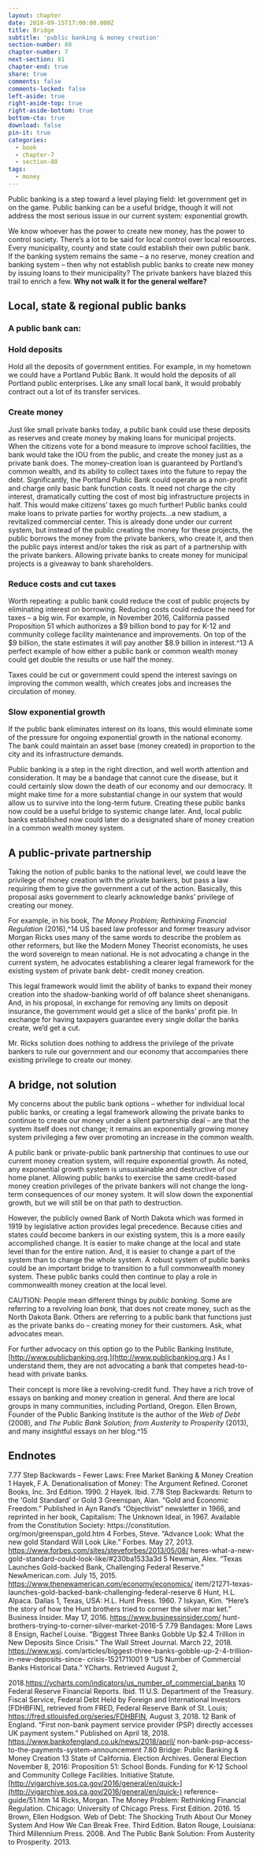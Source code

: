 ```yaml
---
layout: chapter
date: 2018-09-15T17:00:00.000Z
title: Bridge
subtitle: 'public banking & money creation'
section-number: 80
chapter-number: 7
next-section: 81
chapter-end: true
share: true
comments: false
comments-locked: false
left-aside: true
right-aside-top: true
right-aside-bottom: true
bottom-cta: true
download: false
pin-it: true
categories:
  - book
  - chapter-7
  - section-80
tags:
  - money
---
```

Public banking is a step toward a level playing field: let government
get in on the game. Public banking can be a useful bridge, though
it will not address the most serious issue in our current system:
exponential growth.

We know whoever has the power to create new money, has the
power to control society. There’s a lot to be said for local control over
local resources. Every municipality, county and state could establish
their own public bank. If the banking system remains the same – a
no reserve, money creation and banking system – then why not
establish public banks to create new money by issuing loans to their
municipality? The private bankers have blazed this trail to enrich a
few. **Why not walk it for the general welfare?**

## Local, state & regional public banks

### A public bank can:

### Hold deposits
Hold all the deposits of government entities. For example, in my
hometown we could have a Portland Public Bank. It would hold the
deposits of all Portland public enterprises. Like any small local bank,
it would probably contract out a lot of its transfer services.

### Create money

Just like small private banks today, a public bank could use these
deposits as reserves and create money by making loans for municipal
projects. When the citizens vote for a bond measure to improve
school facilities, the bank would take the IOU from the public, and
create the money just as a private bank does. The money-creation
loan is guaranteed by Portland’s common wealth, and its ability to
collect taxes into the future to repay the debt. Significantly, the Portland Public Bank could operate as a non-profit
and charge only basic bank function costs. It need not charge the
city interest, dramatically cutting the cost of most big infrastructure
projects in half. This would make citizens’ taxes go much further!
Public banks could make loans to private parties for worthy
projects...a new stadium, a revitalized commercial center. This is
already done under our current system, but instead of the public
creating the money for these projects, the public borrows the money
from the private bankers, who create it, and then the public pays
interest and/or takes the risk as part of a partnership with the private
bankers. Allowing private banks to create money for municipal
projects is a giveaway to bank shareholders.

### Reduce costs and cut taxes

Worth repeating: a public bank could reduce the cost of public
projects by eliminating interest on borrowing. Reducing costs could
reduce the need for taxes – a big win. For example, in November
2016, California passed Proposition 51 which authorizes a $9 billion
bond to pay for K-12 and community college facility maintenance
and improvements. On top of the $9 billion, the state estimates it will
pay another $8.9 billion in interest.^13 A perfect example of how either
a public bank or common wealth money could get double the results
or use half the money.

Taxes could be cut or government could spend the interest savings on
improving the common wealth, which creates jobs and increases the
circulation of money.

### Slow exponential growth

If the public bank eliminates interest on its loans, this would
eliminate some of the pressure for ongoing exponential growth in the
national economy. The bank could maintain an asset base (money
created) in proportion to the city and its infrastructure demands.

Public banking is a step in the right direction, and well worth
attention and consideration. It may be a bandage that cannot
cure the disease, but it could certainly slow down the death of
our economy and our democracy. It might make time for a more
substantial change in our system that would allow us to survive into
the long-term future.
Creating these public banks now could be a useful bridge to systemic
change later. And, local public banks established now could later
do a designated share of money creation in a common wealth
money system.

## A public-private partnership

Taking the notion of public banks to the national level, we could
leave the privilege of money creation with the private bankers, but
pass a law requiring them to give the government a cut of the action.
Basically, this proposal asks government to clearly acknowledge banks’
privilege of creating our money.

For example, in his book, _The Money Problem; Rethinking Financial
Regulation_ (2016),^14 US based law professor and former treasury
advisor Morgan Ricks uses many of the same words to describe the
problem as other reformers, but like the Modern Money Theorist
economists, he uses the word sovereign to mean national. He is not
advocating a change in the current system, he advocates establishing
a clearer legal framework for the existing system of private bank debt-
credit money creation.

This legal framework would limit the ability of banks to expand their
money creation into the shadow-banking world of off balance sheet
shenanigans. And, in his proposal, in exchange for removing any
limits on deposit insurance, the government would get a slice of the
banks’ profit pie. In exchange for having taxpayers guarantee every
single dollar the banks create, we’d get a cut.

Mr. Ricks solution does nothing to address the privilege of the private
bankers to rule our government and our economy that accompanies
there existing privilege to create our money.

## A bridge, not solution

My concerns about the public bank options – whether for individual
local public banks, or creating a legal framework allowing the private
banks to continue to create our money under a silent partnership
deal – are that the system itself does not change; it remains an
exponentially growing money system privileging a few over
promoting an increase in the common wealth.

A public bank or private-public bank partnership that continues
to use our current money creation system, will require exponential
growth. As noted, any exponential growth system is unsustainable
and destructive of our home planet. Allowing public banks to
exercise the same credit-based money creation privileges of the
private bankers will not change the long-term consequences of our
money system. It will slow down the exponential growth, but we will
still be on that path to destruction.

However, the publicly owned Bank of North Dakota which was
formed in 1919 by legislative action provides legal precedence.
Because cities and states could become bankers in our existing system,
this is a more easily accomplished change. It is easier to make change
at the local and state level than for the entire nation. And, it is easier
to change a part of the system than to change the whole system. A
robust system of public banks could be an important bridge to
transition to a full commonwealth money system. These public banks
could then continue to play a role in commonwealth money creation
at the local level.

CAUTION: People mean different things by _public banking._ Some are
referring to a revolving loan _bank,_ that does not create money, such
as the North Dakota Bank. Others are referring to a public bank
that functions just as the private banks do – creating money for their
customers. Ask, what advocates mean.

For further advocacy on this option go to the Public Banking
Institute, [http://www.publicbanking.org.](http://www.publicbanking.org.) As I understand them, they are not
advocating a bank that competes head-to-head with private banks.

Their concept is more like a revolving-credit fund. They have a rich
trove of essays on banking and money creation in general. And there
are local groups in many communities, including Portland, Oregon.
Ellen Brown, Founder of the Public Banking Institute is the author of
the _Web of Debt_ (2008), and _The Public Bank Solution; from Austerity
to Prosperity_ (2013), and many insightful essays on her blog.^15

## Endnotes
7.77 Step Backwards – Fewer Laws:
Free Market Banking & Money Creation
1 Hayek, F.A. Denationalisation of Money: The Argument Refined. Coronet Books, Inc.
3rd Edition. 1990.
2 Hayek. Ibid.
7.78 Step Backwards: Return to the ‘Gold Standard’ or Gold
3 Greenspan, Alan. “Gold and Economic Freedom.” Published in Ayn Rand’s
“Objectivist” newsletter in 1966, and reprinted in her book, Capitalism: The
Unknown Ideal, in 1967. Available from the Constitution Society: https://constitution.
org/mon/greenspan_gold.htm
4 Forbes, Steve. “Advance Look: What the new gold Standard Will Look Like.”
Forbes. May 27, 2013. https://www.forbes.com/sites/steveforbes/2013/05/08/
heres-what-a-new-gold-standard-could-look-like/#230ba1533a3d
5 Newman, Alex. “Texas Launches Gold-backed Bank, Challenging
Federal Reserve.” NewAmerican.com. July 15, 2015.
https://www.thenewamerican.com/economy/economics/
item/21271-texas-launches-gold-backed-bank-challenging-federal-reserve
6 Hunt, H.L. Alpaca. Dallas 1, Texas, USA: H.L. Hunt Press. 1960.
7 Iskyan, Kim. “Here’s the story of how the Hunt brothers tried to corner the silver
mar ket.” Business Insider. May 17, 2016. https://www.businessinsider.com/
hunt-brothers-trying-to-corner-silver-market-2016-5
7.79 Bandages: More Laws
8 Ensign, Rachel Louise. “Biggest Three Banks Gobble Up $2.4 Trillion in New
Deposits Since Crisis.” The Wall Street Journal. March 22, 2018. https://www.wsj.
com/articles/biggest-three-banks-gobble-up-2-4-trillion-in-new-deposits-since-
crisis-1521711001
9 “US Number of Commercial Banks Historical Data.” YCharts. Retrieved August 2,

2018.https://ycharts.com/indicators/us_number_of_commercial_banks
10 Federal Reserve Financial Reports. Ibid.
11 U.S. Department of the Treasury. Fiscal Service, Federal Debt Held by Foreign and
International Investors [FDHBFIN], retrieved from FRED, Federal Reserve Bank of St.
Louis; https://fred.stlouisfed.org/series/FDHBFIN, August 3, 2018.
12 Bank of England. “First non-bank payment service provider
(PSP) directly accesses UK payment system.” Published on April
18, 2018. https://www.bankofengland.co.uk/news/2018/april/
non-bank-psp-access-to-the-payments-system-announcement
7.80 Bridge: Public Banking & Money Creation
13 State of California. Election Archives. General Election November 8, 2016:
Proposition 51: School Bonds. Funding for K-12 School and Community College
Facilities. Initiative Statute. [http://vigarchive.sos.ca.gov/2016/general/en/quick-](http://vigarchive.sos.ca.gov/2016/general/en/quick-)
reference-guide/51.htm
14 Ricks, Morgan. The Money Problem: Rethinking Financial Regulation. Chicago:
University of Chicago Press. First Edition. 2016.
15 Brown, Ellen Hodgson. Web of Debt: The Shocking Truth About Our Money
System And How We Can Break Free. Third Edition. Baton Rouge, Louisiana: Third
Millennium Press. 2008.
And The Public Bank Solution: From Austerity to Prosperity. 2013.
